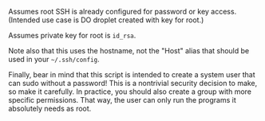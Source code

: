 Assumes root SSH is already configured for password or key access.
(Intended use case is DO droplet created with key for root.)

Assumes private key for root is `id_rsa`.

Note also that this uses the hostname, not the "Host" alias
that should be used in your `~/.ssh/config`.

Finally, bear in mind that this script is intended to create a system user
that can sudo without a password!
This is a nontrivial security decision to make, so make it carefully.
In practice, you should also create a group with more specific permissions.
That way, the user can only run the programs it absolutely needs as root.
